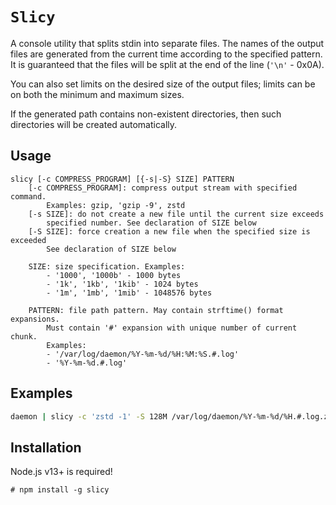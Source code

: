 # `Slicy`

A console utility that splits stdin into separate files. 
The names of the output files are generated from the current time according to the specified pattern. 
It is guaranteed that the files will be split at the end of the line (`'\n'` - 0x0A).

You can also set limits on the desired size of the output files; 
limits can be on both the minimum and maximum sizes.

If the generated path contains non-existent directories,
then such directories will be created automatically.

## Usage
```
slicy [-c COMPRESS_PROGRAM] [{-s|-S} SIZE] PATTERN
	[-c COMPRESS_PROGRAM]: compress output stream with specified command.
		Examples: gzip, 'gzip -9', zstd
	[-s SIZE]: do not create a new file until the current size exceeds
		specified number. See declaration of SIZE below
	[-S SIZE]: force creation a new file when the specified size is exceeded
		See declaration of SIZE below

	SIZE: size specification. Examples:
		- '1000', '1000b' - 1000 bytes
		- '1k', '1kb', '1kib' - 1024 bytes
		- '1m', '1mb', '1mib' - 1048576 bytes

	PATTERN: file path pattern. May contain strftime() format expansions.
		Must contain '#' expansion with unique number of current chunk.
		Examples:
		- '/var/log/daemon/%Y-%m-%d/%H:%M:%S.#.log'
		- '%Y-%m-%d.#.log'
```

## Examples
```sh
daemon | slicy -c 'zstd -1' -S 128M /var/log/daemon/%Y-%m-%d/%H.#.log.zst
```

## Installation

Node.js v13+ is required!

```
# npm install -g slicy
```
